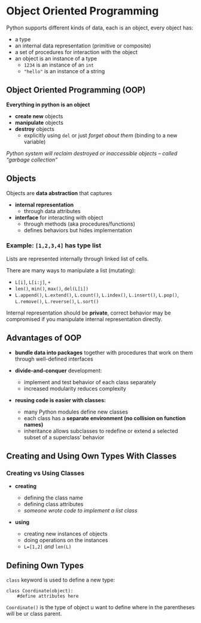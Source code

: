 # Object Oriented Programming

Python supports different kinds of data, each is an object, every object has:
- a type
- an internal data representation (primitive or composite)
- a set of procedures for interaction with the object
- an object is an instance of a type
    - `1234` is an instance of an `int`
    - `"hello"` is an instance of a string

## Object Oriented Programming (OOP)

**Everything in python is an object**

- **create new** objects
- **manipulate** objects
- **destroy** objects
    - explicitly using `del` or just *forget about them* (binding to a new variable)

*Python system will reclaim destroyed or inaccessible
objects – called “garbage collection”*

## Objects

Objects are **data abstraction** that captures
- **internal representation**
    - through data attributes
- **interface** for interacting with object
    - through methods (aka procedures/functions)
    - defines behaviors but hides implementation

### Example: `[1,2,3,4]` has type list

Lists are represented internally through linked list of cells.

There are many ways to manipulate a list (mutating):
- `L[i]`, `L[i:j]`, `+`
- `len()`, `min()`, `max()`, `del(L[i])`
- `L.append()`, `L.extend()`, `L.count()`, `L.index()`, `L.insert()`, `L.pop()`, `L.remove()`, `L.reverse()`, `L.sort()`

Internal representation should be **private**, correct behavior may be compromised if you manipulate
internal representation directly.

## Advantages of OOP

-  **bundle data into packages** together with procedures
that work on them through well-defined interfaces
- **divide-and-conquer** development:
    - implement and test behavior of each class separately
    - increased modularity reduces complexity

- **reusing code is easier with classes:**
    - many Python modules define new classes
    - each class has a **separate environment (no collision on function names)**
    - inheritance allows subclasses to redefine or extend a selected subset of a superclass’ behavior

## Creating and Using Own Types With Classes

### Creating vs Using Classes

- **creating**
    - defining the class name
    - defining class attributes
    - *someone wrote code to implement a list class*

- **using**
    - creating new instances of objects
    - doing operations on the instances
    - `L=[1,2]` *and* `len(L)`

## Defining Own Types

`class` keyword is used to define a new type:

```
class Coordinate(object):
    #define attributes here
```
`Coordinate()` is the type of object u want to define where in the parentheses will be ur class parent.

